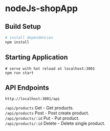 # nodeJs-shopApp


## Build Setup

``` bash
# install dependencies
npm install
```

## Starting Application


``` 
# serve with hot reload at localhost:3001
npm run start
```


## API Endpoints

``` 
http://localhost:3001/api
```

`/api/products`  Get - Get products. </br>
`/api/products`  Post - Post create product. </br>
`/api/products/:id`  Put - Put product. </br>
`/api/products/:id`  Delete - Delete single product. </br>

